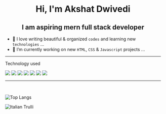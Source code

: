 <h1 align="center">Hi, I'm Akshat Dwivedi</h1>

<h2 align="center">I am aspiring mern full stack developer</h2>


- 👀 I love writing beautiful & organized ``codes`` and learning new ``technologies`` ...
- 🌱 I’m currently working on new ``HTML``, ``CSS`` & ``Javascript`` projects ...
 <hr attribute="value"> 
<p>Technology used</p>

![](https://img.shields.io/badge/Linux-FCC624?style=for-the-badge&logo=linux&logoColor=black)
![](https://img.shields.io/badge/C-00599C?style=for-the-badge&logo=c&logoColor=white)
![](https://img.shields.io/badge/C%2B%2B-00599C?style=for-the-badge&logo=c%2B%2B&logoColor=white)
![](https://img.shields.io/badge/HTML5-E34F26?style=for-the-badge&logo=html5&logoColor=white)
![](https://img.shields.io/badge/CSS3-1572B6?style=for-the-badge&logo=css3&logoColor=white)
![](https://img.shields.io/badge/JavaScript-323330?style=for-the-badge&logo=javascript&logoColor=F7DF1E)
![](https://img.shields.io/badge/Node.js-43853D?style=for-the-badge&logo=node.js&logoColor=white)
 <hr attribute="value"> 
<br/>

![Top Langs ](https://github-readme-stats.vercel.app/api/top-langs/?username=akshat-x64&show_icons=true)


 <img src="https://img.shields.io/badge/LinkedIn-0077B5?style=for-the-badge&logo=linkedin&logoColor=white" alt="Italian Trulli">

